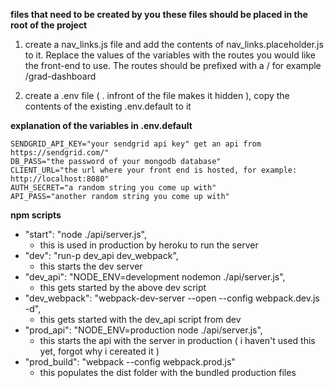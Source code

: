 **files that need to be created by you**
****these files should be placed in the root of the project****
1. create a nav_links.js file and add the contents of nav_links.placeholder.js to it. Replace the values of the variables with the routes you would like the front-end to use. The routes should be prefixed with a / for example /grad-dashboard

2. create a .env file ( . infront of the file makes it hidden ), copy the contents of the existing .env.default to it

**explanation of the variables in .env.default**

    SENDGRID_API_KEY="your sendgrid api key" get an api from https://sendgrid.com/"
    DB_PASS="the password of your mongodb database"
    CLIENT_URL="the url where your front end is hosted, for example: http://localhost:8080"
    AUTH_SECRET="a random string you come up with"
    API_PASS="another random string you come up with"

**npm scripts**
* "start": "node ./api/server.js",
    * this is used in production by heroku to run the server
* "dev": "run-p dev_api dev_webpack",
    * this starts the dev server
* "dev_api": "NODE_ENV=development nodemon ./api/server.js",
    * this gets started by the above dev script
* "dev_webpack": "webpack-dev-server --open --config webpack.dev.js -d",
    * this gets started with the dev_api script from dev
* "prod_api": "NODE_ENV=production node ./api/server.js",
    * this starts the api with the server in production ( i haven't used this yet, forgot why i cereated it )
* "prod_build": "webpack --config webpack.prod.js"
    * this populates the dist folder with the bundled production files
